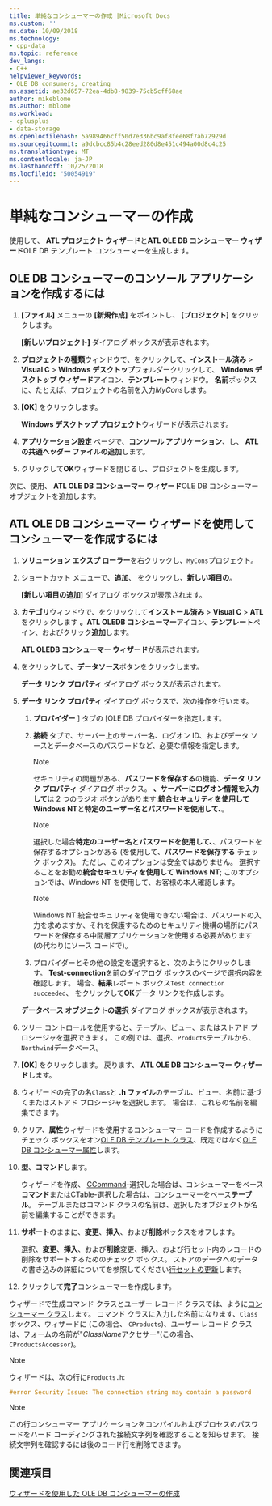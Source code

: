 ```yaml
---
title: 単純なコンシューマーの作成 |Microsoft Docs
ms.custom: ''
ms.date: 10/09/2018
ms.technology:
- cpp-data
ms.topic: reference
dev_langs:
- C++
helpviewer_keywords:
- OLE DB consumers, creating
ms.assetid: ae32d657-72ea-4db8-9839-75cb5cff68ae
author: mikeblome
ms.author: mblome
ms.workload:
- cplusplus
- data-storage
ms.openlocfilehash: 5a989466cff50d7e336bc9af8fee68f7ab72929d
ms.sourcegitcommit: a9dcbcc85b4c28eed280d8e451c494a00d8c4c25
ms.translationtype: MT
ms.contentlocale: ja-JP
ms.lasthandoff: 10/25/2018
ms.locfileid: "50054919"
---
```

# <a name="creating-a-simple-consumer"></a>単純なコンシューマーの作成

使用して、 **ATL プロジェクト ウィザード**と**ATL OLE DB コンシューマー ウィザード**OLE DB テンプレート コンシューマーを生成します。

## <a name="to-create-a-console-application-for-an-ole-db-consumer"></a>OLE DB コンシューマーのコンソール アプリケーションを作成するには

1. **[ファイル]** メニューの **[新規作成]** をポイントし、 **[プロジェクト]** をクリックします。

   **[新しいプロジェクト]** ダイアログ ボックスが表示されます。

1. **プロジェクトの種類**ウィンドウで、をクリックして、**インストール済み** > **Visual C** > **Windows デスクトップ**フォルダークリックして、 **Windows デスクトップ ウィザード**アイコン、**テンプレート**ウィンドウ。 **名前**ボックスに、たとえば、プロジェクトの名前を入力*MyCons*します。

1. **[OK]** をクリックします。

   **Windows デスクトップ プロジェクト**ウィザードが表示されます。

1. **アプリケーション設定** ページで、**コンソール アプリケーション**、し、 **ATL の共通ヘッダー ファイルの追加**します。

1. クリックして**OK**ウィザードを閉じるし、プロジェクトを生成します。

次に、使用、 **ATL OLE DB コンシューマー ウィザード**OLE DB コンシューマー オブジェクトを追加します。

## <a name="to-create-a-consumer-with-the-atl-ole-db-consumer-wizard"></a>ATL OLE DB コンシューマー ウィザードを使用してコンシューマーを作成するには

1. **ソリューション エクスプ ローラー**を右クリックし、`MyCons`プロジェクト。

1. ショートカット メニューで、**追加**、 をクリックし、**新しい項目の**。

   **[新しい項目の追加]** ダイアログ ボックスが表示されます。

1. **カテゴリ**ウィンドウで、をクリックして**インストール済み** > **Visual C** > **ATL**をクリックします **。ATL OLEDB コンシューマー**アイコン、**テンプレート**ペイン、およびクリック**追加**します。

   **ATL OLEDB コンシューマー ウィザード**が表示されます。

1. をクリックして、**データソース**ボタンをクリックします。

   **データ リンク プロパティ** ダイアログ ボックスが表示されます。

1. **データ リンク プロパティ** ダイアログ ボックスで、次の操作を行います。

    1. **プロバイダー** ] タブの [OLE DB プロバイダーを指定します。

    1. **接続** タブで、サーバー上のサーバー名、ログオン ID、およびデータ ソースとデータベースのパスワードなど、必要な情報を指定します。

       > [!NOTE]
       > セキュリティの問題がある、**パスワードを保存する**の機能、**データ リンク プロパティ** ダイアログ ボックス。 **、サーバーにログオン情報を入力して**は 2 つのラジオ ボタンがあります:**統合セキュリティを使用して Windows NT**と**特定のユーザー名とパスワードを使用して、**。

       > [!NOTE]
       > 選択した場合**特定のユーザー名とパスワードを使用して、**、パスワードを保存するオプションがある (を使用して、**パスワードを保存する** チェック ボックス)。 ただし、このオプションは安全ではありません。 選択することをお勧め**統合セキュリティを使用して Windows NT**; このオプションでは、Windows NT を使用して、お客様の本人確認します。

       > [!NOTE]
       > Windows NT 統合セキュリティを使用できない場合は、パスワードの入力を求めますか、それを保護するためのセキュリティ機構の場所にパスワードを保存する中間層アプリケーションを使用する必要があります (の代わりにソース コードで)。

   1. プロバイダーとその他の設定を選択すると、次のようにクリックします。 **Test-connection**を前のダイアログ ボックスのページで選択内容を確認します。 場合、**結果**レポート ボックス`Test connection succeeded`、 をクリックして**OK**データ リンクを作成します。

   **データベース オブジェクトの選択** ダイアログ ボックスが表示されます。

1. ツリー コントロールを使用すると、テーブル、ビュー、またはストアド プロシージャを選択できます。 この例では、選択、`Products`テーブルから、`Northwind`データベース。

1. **[OK]** をクリックします。 戻ります、 **ATL OLE DB コンシューマー ウィザード**します。

1. ウィザードの完了の名`Class`と **.h ファイル**のテーブル、ビュー、名前に基づくまたはストアド プロシージャを選択します。 場合は、これらの名前を編集できます。

1. クリア、**属性**ウィザードを使用するコンシューマー コードを作成するようにチェック ボックスをオン[OLE DB テンプレート クラス](../../data/oledb/ole-db-consumer-templates-reference.md)、既定ではなく[OLE DB コンシューマー属性](../../windows/ole-db-consumer-attributes.md)します。

1. **型**、**コマンド**します。

   ウィザードを作成、 [CCommand](../../data/oledb/ccommand-class.md)-選択した場合は、コンシューマーをベース**コマンド**または[CTable](../../data/oledb/ctable-class.md)-選択した場合は、コンシューマーをベース**テーブル**。 テーブルまたはコマンド クラスの名前は、選択したオブジェクトが名前を編集することができます。

1. **サポート**のままに、**変更**、**挿入**、および**削除**ボックスをオフします。

   選択、**変更**、**挿入**、および**削除**変更、挿入、および行セット内のレコードの削除をサポートするためのチェック ボックス。 ストアのデータへのデータの書き込みの詳細についてを参照してください[行セットの更新](../../data/oledb/updating-rowsets.md)します。

1. クリックして**完了**コンシューマーを作成します。

ウィザードで生成コマンド クラスとユーザー レコード クラスでは、ように[コンシューマー クラス](../../data/oledb/consumer-wizard-generated-classes.md)します。 コマンド クラスに入力した名前になります、`Class`ボックス、ウィザードに (この場合、 `CProducts`)、ユーザー レコード クラスは、フォームの名前が"*ClassName*アクセサー"(この場合、 `CProductsAccessor`)。

> [!NOTE]
> ウィザードは、次の行に`Products.h`:

```cpp
#error Security Issue: The connection string may contain a password
```

> [!NOTE]
> この行コンシューマー アプリケーションをコンパイルおよびプロセスのパスワードをハード コーディングされた接続文字列を確認することを知らせます。 接続文字列を確認するには後のコード行を削除できます。

## <a name="see-also"></a>関連項目

[ウィザードを使用した OLE DB コンシューマーの作成](../../data/oledb/creating-an-ole-db-consumer-using-a-wizard.md)
